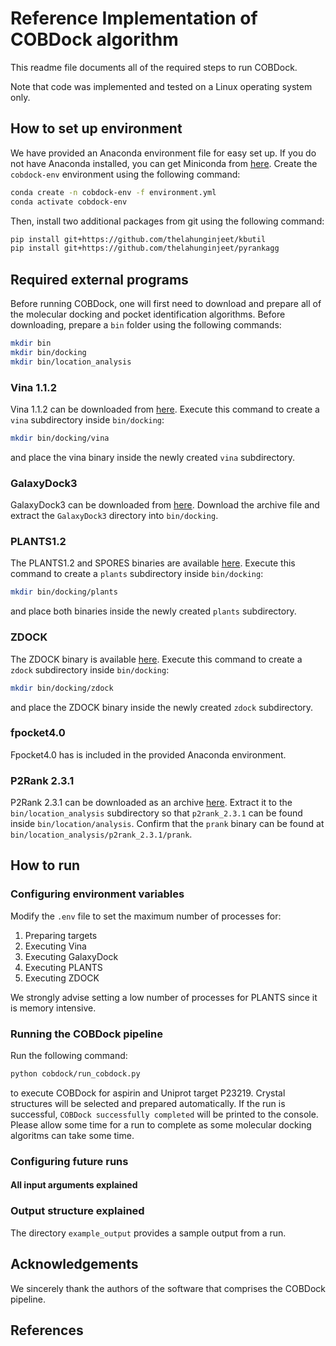 # Reference Implementation of COBDock algorithm
This readme file documents all of the required steps to run COBDock.

Note that code was implemented and tested on a Linux operating system only.

## How to set up environment
We have provided an Anaconda environment file for easy set up.
If you do not have Anaconda installed, you can get Miniconda from [here](https://docs.conda.io/en/latest/miniconda.html).
Create the `cobdock-env` environment using the following command:
```bash
conda create -n cobdock-env -f environment.yml
conda activate cobdock-env
```
Then, install two additional packages from git using the following command:
```bash
pip install git+https://github.com/thelahunginjeet/kbutil
pip install git+https://github.com/thelahunginjeet/pyrankagg 
```

## Required external programs
Before running COBDock, one will first need to download and prepare all of the molecular docking and pocket identification algorithms.
Before downloading, prepare a `bin` folder using the following commands:

```bash
mkdir bin
mkdir bin/docking
mkdir bin/location_analysis
```

<!-- ### MGLTools -->
<!-- Download MGLTools-1.5.6 from [here]():  -->

### Vina 1.1.2
Vina 1.1.2 can be downloaded from [here](https://vina.scripps.edu/downloads/).
Execute this command to create a `vina` subdirectory inside `bin/docking`:
```bash
mkdir bin/docking/vina
```
and place the vina binary inside the newly created `vina` subdirectory. 

### GalaxyDock3
GalaxyDock3 can be downloaded from [here](https://galaxy.seoklab.org/softwares/galaxydock.html).
Download the archive file and extract the `GalaxyDock3` directory into `bin/docking`.

### PLANTS1.2
The PLANTS1.2 and SPORES binaries are available [here](http://www.tcd.uni-konstanz.de/plants_download/).
Execute this command to create a `plants` subdirectory inside `bin/docking`:
```bash
mkdir bin/docking/plants
```
and place both binaries inside the newly created `plants` subdirectory. 

### ZDOCK
The ZDOCK binary is available [here](https://zdock.umassmed.edu/software/).
Execute this command to create a `zdock` subdirectory inside `bin/docking`:
```bash
mkdir bin/docking/zdock
```
and place the ZDOCK binary inside the newly created `zdock` subdirectory. 

### fpocket4.0
Fpocket4.0 has is included in the provided Anaconda environment.

### P2Rank 2.3.1
P2Rank 2.3.1 can be downloaded as an archive [here](https://github.com/rdk/p2rank/releases/download/2.3.1/p2rank_2.3.1.tar.gz).
Extract it to the `bin/location_analysis` subdirectory so that `p2rank_2.3.1` can be found inside `bin/location/analysis`.
Confirm that the `prank` binary can be found at `bin/location_analysis/p2rank_2.3.1/prank`.



## How to run


### Configuring environment variables
Modify the `.env` file to set the maximum number of processes for:

1. Preparing targets 
2. Executing Vina 
3. Executing GalaxyDock
4. Executing PLANTS
5. Executing ZDOCK

We strongly advise setting a low number of processes for PLANTS since it is memory intensive.

### Running the COBDock pipeline
Run the following command:

```bash
python cobdock/run_cobdock.py
```
to execute COBDock for aspirin and Uniprot target P23219. Crystal structures will be selected and prepared automatically. 
If the run is successful, ``COBDock successfully completed`` will be printed to the console.
Please allow some time for a run to complete as some molecular docking algoritms can take some time. 


### Configuring future runs


#### All input arguments explained



### Output structure explained  
The directory `example_output` provides a sample output from a run.


## Acknowledgements
We sincerely thank the authors of the software that comprises the COBDock pipeline.  

## References